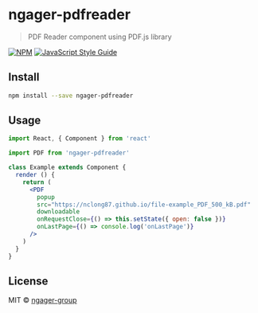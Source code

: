 # ngager-pdfreader

> PDF Reader component using PDF.js library

[![NPM](https://img.shields.io/npm/v/ngager-pdfreader.svg)](https://www.npmjs.com/package/ngager-pdfreader) [![JavaScript Style Guide](https://img.shields.io/badge/code_style-standard-brightgreen.svg)](https://standardjs.com)

## Install

```bash
npm install --save ngager-pdfreader
```

## Usage

```jsx
import React, { Component } from 'react'

import PDF from 'ngager-pdfreader'

class Example extends Component {
  render () {
    return (
      <PDF
        popup
        src="https://nclong87.github.io/file-example_PDF_500_kB.pdf"
        downloadable
        onRequestClose={() => this.setState({ open: false })}
        onLastPage={() => console.log('onLastPage')}
      />
    )
  }
}
```

## License

MIT © [ngager-group](https://github.com/ngager-group)
